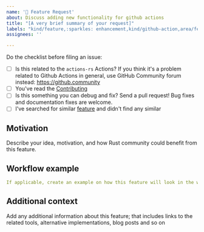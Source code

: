 ```yaml
---
name: '🚀 Feature Request'
about: Discuss adding new functionality for github actions
title: "[A very brief summary of your request]"
labels: "kind/feature,:sparkles: enhancement,kind/github-action,area/feature"
assignees: ''

---
```


Do the checklist before filing an issue:

 * [ ] Is this related to the `actions-rs` Actions?
       If you think it's a problem related to Github Actions in general, use GitHub Community forum instead: https://github.community
 * [ ] You've read the [Contributing](https://github.com/ivankatliarchuk/.github/blob/main/contributing.md)
 * [ ] Is this something you can debug and fix? Send a pull request! Bug fixes and documentation fixes are welcome.
 * [ ] I've searched for similar [feature](../issues) and didn't find any similar

## Motivation

Describe your idea, motivation, and how Rust community could benefit from this feature.

## Workflow example

```yaml
If applicable, create an example on how this feature will look in the workflow yaml file
```

## Additional context

Add any additional information about this feature; that includes links to the related tools, alternative implementations, blog posts and so on
